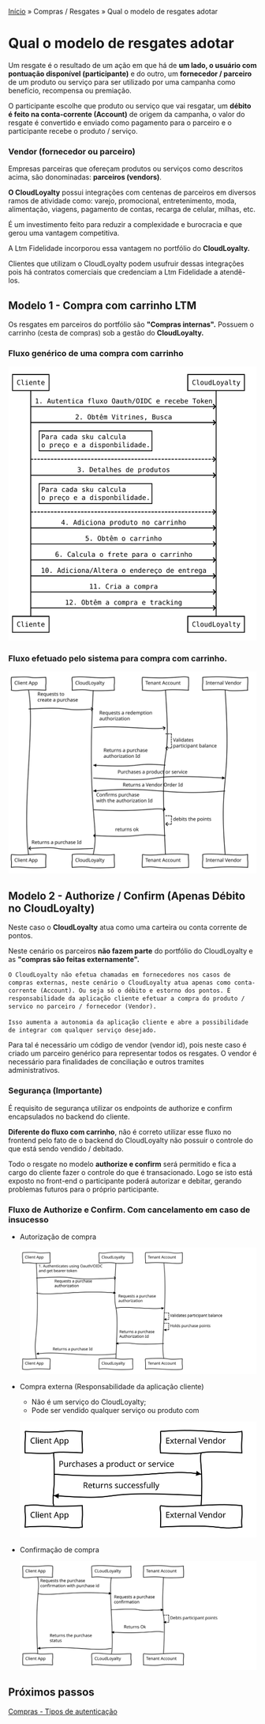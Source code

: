 [Início](/readme.md) &raquo; Compras / Resgates &raquo; Qual o modelo de resgates adotar

# Qual o modelo de resgates adotar  

Um resgate é o resultado de um ação em que há de **um lado, o usuário com pontuação disponível (participante)** e do outro, um **fornecedor / parceiro** de um produto ou serviço para ser utilizado por uma campanha como benefício, recompensa ou premiação.

O participante escolhe que produto ou serviço que vai resgatar, um **débito é feito na conta-corrente (Account)** de origem da campanha, o valor do resgate é convertido e enviado como pagamento para o parceiro e o participante recebe o produto / serviço.

### Vendor (fornecedor ou parceiro)

Empresas parceiras que ofereçam produtos ou serviços como descritos acima, são donominadas: **parceiros (vendors)**.

**O CloudLoyalty** possui integrações com centenas de parceiros em diversos ramos de atividade como: varejo, promocional, entretenimento, moda, alimentação, viagens, pagamento de contas, recarga de celular, milhas, etc.

É um investimento feito para reduzir a complexidade e burocracia e que gerou uma vantagem competitiva.

A Ltm Fidelidade incorporou essa vantagem no portfólio do **CloudLoyalty.**

Clientes que utilizam o CloudLoyalty podem usufruir dessas integrações pois há contratos comerciais que credenciam a Ltm Fidelidade a atendê-los.

## Modelo 1 - Compra com carrinho LTM

Os resgates em parceiros do portfólio são **"Compras internas".**
Possuem o carrinho (cesta de compras) sob a gestão do **CloudLoyalty.**

### Fluxo genérico de uma compra com carrinho

![Simple Purchase Flow](/images/purchase-simple.svg)

### Fluxo efetuado pelo sistema para compra com carrinho.

![Internal Purchase Flow](/images/purchase-internal-diagram.svg)

## Modelo 2 - Authorize / Confirm (Apenas Débito no CloudLoyalty)

Neste caso o **CloudLoyalty** atua como uma carteira ou conta corrente de pontos.

Neste cenário os parceiros **não fazem parte** do portfólio do CloudLoyalty e as **"compras são feitas externamente".**

    O CloudLoyalty não efetua chamadas em fornecedores nos casos de compras externas, neste cenário o CloudLoyalty atua apenas como conta-corrente (Account). Ou seja só o débito e estorno dos pontos. É responsabilidade da aplicação cliente efetuar a compra do produto / servico no parceiro / fornecedor (Vendor).

    Isso aumenta a autonomia da aplicação cliente e abre a possibilidade de integrar com qualquer serviço desejado.

Para tal é necessário um código de vendor (vendor id), pois neste caso é criado um parceiro genérico para representar todos os resgates. O vendor é necessário para finalidades de conciliação e outros tramites administrativos.

### Segurança (Importante)

É requisito de segurança utilizar os endpoints de authorize e confirm encapsulados no backend do cliente.

**Diferente do fluxo com carrinho**, não é correto utilizar esse fluxo no frontend pelo fato de o backend do CloudLoyalty não possuir o controle do que está sendo vendido / debitado.

Todo o resgate no modelo **authorize e confirm** será permitido e fica a cargo do cliente fazer o controle do que é transacionado. Logo se isto está exposto no front-end o participante poderá autorizar e debitar, gerando problemas futuros para o próprio participante.

### Fluxo de Authorize e Confirm. Com cancelamento em caso de insucesso 

- Autorização de compra

  ![Authorize Purchase](/images/purchase-external-1-diagram.svg)

- Compra externa (Responsabilidade da aplicação cliente)
  - Não é um serviço do CloudLoyalty;
  - Pode ser vendido qualquer serviço ou produto com 

  ![External Vendor](/images/purchase-external-2-diagram.svg)

- Confirmação de compra

  ![Confirm Purchase](/images/purchase-external-3-diagram.svg)

## Próximos passos

[Compras - Tipos de autenticação](/purchase/auth.md)

